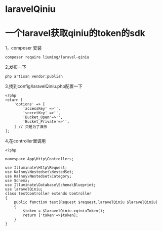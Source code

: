 # laravelQiniu
一个laravel获取qiniu的token的sdk
==============================
1，composer 安装
```
composer require liuming/laravel-qiniu

```
2,发布一下
```
php artisan vendor:publish
```
3,找到config/laravelQiniu.php配置一下
```
<?php
return [
    'options' => [
        'accessKey' =>'',
        'secretKey' =>'',
        'Bucket_Open'=>'',
        'Bucket_Private'=>'',
    ] // 只是为了演示
];
```
4,在controller里调用
```
<?php

namespace App\Http\Controllers;

use Illuminate\Http\Request;
use Kalnoy\Nestedset\NestedSet;
use Kalnoy\Nestedset\Category;
use Schema;
use Illuminate\Database\Schema\Blueprint;
use laravelQiniu;
class testController extends Controller
{
    public function test(Request $request,laravelQiniu $laravelQiniu)
    {
        $token = $laravelQiniu->qiniuToken();
        return ['token'=>$token];
    }
}
```
